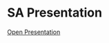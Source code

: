 # SA Presentation
[Open Presentation](https://vandalsuidaho-my.sharepoint.com/:p:/g/personal/thom2197_vandals_uidaho_edu/Ec06690UrBlGp-tMynbaghoBSGqh1kHq0flx7k0KXhrh_w?e=wxcY0I)
